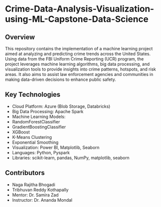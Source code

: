 # Crime-Data-Analysis-Visualization-using-ML-Capstone-Data-Science
## Overview
This repository contains the implementation of a machine learning project aimed at analyzing and predicting crime trends across the United States. Using data from the FBI Uniform Crime Reporting (UCR) program, the project leverages machine learning algorithms, big data processing, and visualization tools to provide insights into crime patterns, hotspots, and risk areas. It also aims to assist law enforcement agencies and communities in making data-driven decisions to enhance public safety.

## Key Technologies
- Cloud Platform: Azure (Blob Storage, Databricks)
- Big Data Processing: Apache Spark
- Machine Learning Models:
- RandomForestClassifier
- GradientBoostingClassifier
- XGBoost
- K-Means Clustering
- Exponential Smoothing
- Visualization: Power BI, Matplotlib, Seaborn
- Languages: Python, Pyspark
- Libraries: scikit-learn, pandas, NumPy, matplotlib, seaborn

## Contributors
- Naga Rajitha Bhogadi
- Tribhuvan Reddy Kothapally
- Mentor: Dr. Samira Zad
- Instructor: Dr. Ananda Mondal

